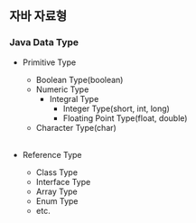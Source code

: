 ## 자바 자료형

### Java Data Type
- Primitive Type
    - Boolean Type(boolean)
    - Numeric Type
        - Integral Type
            - Integer Type(short, int, long)
            - Floating Point Type(float, double)
    - Character Type(char)
<br></br>

- Reference Type
    - Class Type
    - Interface Type
    - Array Type
    - Enum Type
    - etc.
